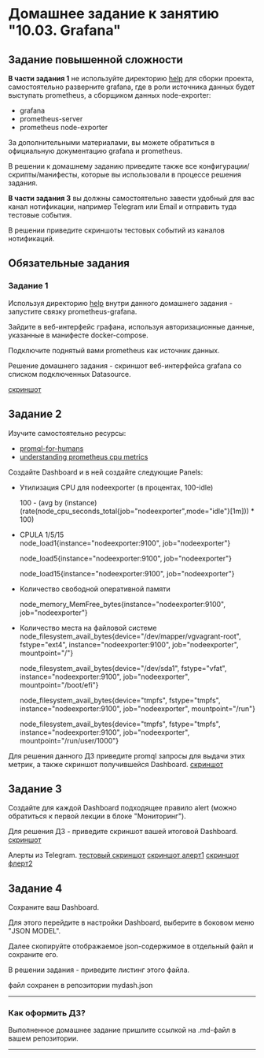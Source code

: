 # Домашнее задание к занятию "10.03. Grafana"

## Задание повышенной сложности

**В части задания 1** не используйте директорию [help](./help) для сборки проекта, самостоятельно разверните grafana, где в 
роли источника данных будет выступать prometheus, а сборщиком данных node-exporter:
- grafana
- prometheus-server
- prometheus node-exporter

За дополнительными материалами, вы можете обратиться в официальную документацию grafana и prometheus.

В решении к домашнему заданию приведите также все конфигурации/скрипты/манифесты, которые вы 
использовали в процессе решения задания.

**В части задания 3** вы должны самостоятельно завести удобный для вас канал нотификации, например Telegram или Email
и отправить туда тестовые события.

В решении приведите скриншоты тестовых событий из каналов нотификаций.

## Обязательные задания

### Задание 1
Используя директорию [help](./help) внутри данного домашнего задания - запустите связку prometheus-grafana.

Зайдите в веб-интерфейс графана, используя авторизационные данные, указанные в манифесте docker-compose.

Подключите поднятый вами prometheus как источник данных.

Решение домашнего задания - скриншот веб-интерфейса grafana со списком подключенных Datasource.

[скриншот](img/1.PNG)

## Задание 2
Изучите самостоятельно ресурсы:
- [promql-for-humans](https://timber.io/blog/promql-for-humans/#cpu-usage-by-instance)
- [understanding prometheus cpu metrics](https://www.robustperception.io/understanding-machine-cpu-usage)

Создайте Dashboard и в ней создайте следующие Panels:
- Утилизация CPU для nodeexporter (в процентах, 100-idle) 

  100 - (avg by (instance) (rate(node_cpu_seconds_total{job="nodeexporter",mode="idle"}[1m])) * 100)

- CPULA 1/5/15  
  node_load1{instance="nodeexporter:9100", job="nodeexporter"}
                
  node_load5{instance="nodeexporter:9100", job="nodeexporter"}
                
  node_load15{instance="nodeexporter:9100", job="nodeexporter"}

- Количество свободной оперативной памяти 

  node_memory_MemFree_bytes{instance="nodeexporter:9100", job="nodeexporter"}

- Количество места на файловой системе  
  node_filesystem_avail_bytes{device="/dev/mapper/vgvagrant-root", fstype="ext4", instance="nodeexporter:9100", job="nodeexporter", mountpoint="/"}
                                    
  node_filesystem_avail_bytes{device="/dev/sda1", fstype="vfat", instance="nodeexporter:9100", job="nodeexporter", mountpoint="/boot/efi"}
                                        
  node_filesystem_avail_bytes{device="tmpfs", fstype="tmpfs", instance="nodeexporter:9100", job="nodeexporter", mountpoint="/run"}
                                        
  node_filesystem_avail_bytes{device="tmpfs", fstype="tmpfs", instance="nodeexporter:9100", job="nodeexporter", mountpoint="/run/user/1000"}

Для решения данного ДЗ приведите promql запросы для выдачи этих метрик, а также скриншот получившейся Dashboard.
[скриншот](img/2.PNG)

## Задание 3
Создайте для каждой Dashboard подходящее правило alert (можно обратиться к первой лекции в блоке "Мониторинг").

Для решения ДЗ - приведите скриншот вашей итоговой Dashboard.
[скриншот](img/3.PNG)

Алерты из Telegram.
[тестовый скриншот](img/test.PNG)
[скриншот алерт1](img/alert1.PNG)
[скриншот флерт2](img/alert2.PNG)

## Задание 4
Сохраните ваш Dashboard.

Для этого перейдите в настройки Dashboard, выберите в боковом меню "JSON MODEL".

Далее скопируйте отображаемое json-содержимое в отдельный файл и сохраните его.

В решении задания - приведите листинг этого файла.

файл сохранен в репозитории mydash.json

---

### Как оформить ДЗ?

Выполненное домашнее задание пришлите ссылкой на .md-файл в вашем репозитории.

---

